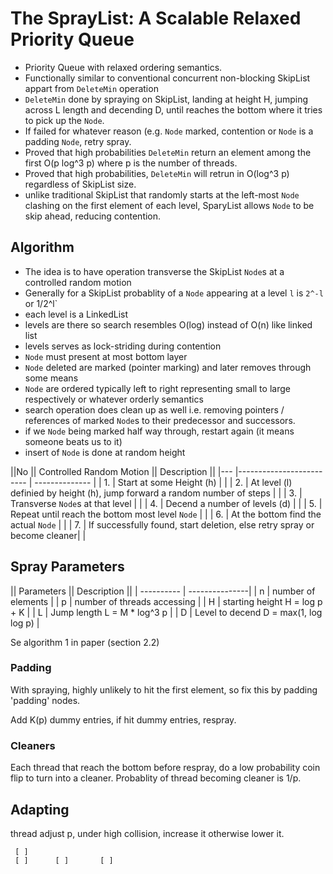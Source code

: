 # The SprayList: A Scalable Relaxed Priority Queue

- Priority Queue with relaxed ordering semantics.
- Functionally similar to conventional concurrent non-blocking SkipList appart from 
`DeleteMin` operation
- `DeleteMin` done by spraying on SkipList, landing at height H, jumping across L length
and decending D, until reaches the bottom where it tries to pick up the `Node`.
- If failed for whatever reason (e.g. `Node` marked, contention or `Node` is a padding 
`Node`, retry spray.
- Proved that high probabilities `DeleteMin` return an element among the first 
O(p log^3 p) where p is the number of threads.
- Proved that high probabilities, `DeleteMin` will retrun in O(log^3 p) regardless of 
SkipList size.
- unlike traditional SkipList that randomly starts at the left-most `Node` clashing on the 
first element of each level, SparyList allows `Node` to be skip ahead, reducing contention. 

## Algorithm
- The idea is to have operation transverse the SkipList `Node`s at a controlled random motion
- Generally for a SkipList probablity of a `Node` appearing at a level `l` is `2^-l` or 1/2^l`
- each level is a LinkedList
- levels are there so search resembles O(log) instead of O(n) like linked list
- levels serves as lock-striding during contention
- `Node` must present at most bottom layer
- `Node` deleted are marked (pointer marking) and later removes through some means
- `Node` are ordered typically left to right representing small to large respectively or 
whatever orderly semantics
- search operation does clean up as well i.e. removing pointers / references of marked `Node`s
to their predecessor and successors.
- if we `Node` being marked half way through, restart again (it means someone beats us to it)
- insert of `Node` is done at random height 


||No || Controlled Random Motion ||  Description ||
|--- |------------------------- | -------------- |
| 1. | Start at some Height (h) |  |
| 2. | At level (l) definied by height (h), jump forward a random number of steps | |
| 3. | Transverse `Node`s at that level | |
| 4. | Decend a number of levels (d) |  |
| 5. | Repeat until reach the bottom most level `Node` | |
| 6. | At the bottom find the actual `Node` |  |
| 7. | If successfully found, start deletion, else retry spray or become cleaner| |


## Spray Parameters
|| Parameters || Description ||
| ---------- | ---------------|
|  n  | number of elements  |
|  p  | number of threads accessing |
|  H  | starting height H = log p + K |
|  L  | Jump length L = M * log^3 p |
|  D  | Level to decend D = max(1, log log p) |


Se algorithm 1 in paper (section 2.2)


### Padding
With spraying, highly unlikely to hit the first element, so fix this by padding 'padding' nodes.

Add K(p) dummy entries, if hit dummy entries, respray.


### Cleaners
Each thread that reach the bottom before respray, do a low probability coin flip to turn into 
a cleaner. Probablity of thread becoming cleaner is 1/p.


## Adapting 
thread adjust p, under high collision, increase it otherwise lower it.


```
 [ ]             
 [ ]      [ ]       [ ]

```


